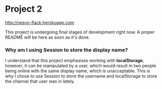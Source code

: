 # Project 2

http://nesvo-flack.herokuapp.com

This project is undergoing final stages of development right now. A proper README will be here as soon as it's done.

### Why am I using Session to store the display name?

I understand that this project emphasises working with **localStorage**, however, it can be manipulated by a user, which would result in two people being online with the same display name, which is unacceptable. This is why I chose to use Session to store the username and localStorage to store the channel that user was in lately. 
